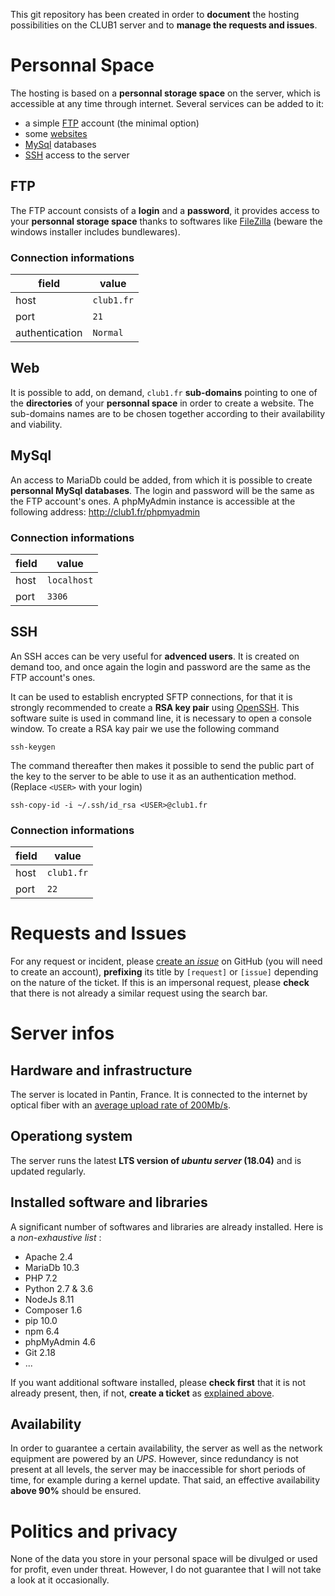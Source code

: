 This git repository has been created in order to **document** the hosting possibilities on the CLUB1 server and to **manage the requests and issues**.


# Personnal Space

The hosting is based on a **personnal storage space** on the server, which is accessible at any time through internet. Several services can be added to it:

-   a simple [FTP](#ftp) account (the minimal option)
-   some [websites](#web)
-   [MySql](#mysql) databases
-   [SSH](#ssh) access to the server


## FTP

The FTP account consists of a **login** and a **password**, it provides access to your **personnal storage space** thanks to softwares like [FileZilla](https://filezilla-project.org/download.php?type=client) (beware the windows installer includes bundlewares).

### Connection informations

| field            | value      |
| ---------------- | ---------- |
| host             | `club1.fr` |
| port             | `21`       |
| authentication   | `Normal`   |

## Web

It is possible to add, on demand, `club1.fr` **sub-domains** pointing to one of the **directories** of your **personnal space** in order to create a website. The sub-domains names are to be chosen together according to their availability and viability.

## MySql

An access to MariaDb could be added, from which it is possible to create **personnal MySql databases**. The login and password will be the same as the FTP account's ones. A phpMyAdmin instance is accessible at the following address: <http://club1.fr/phpmyadmin>

### Connection informations

| field            | value       |
| ---------------- | ----------- |
| host             | `localhost` |
| port             | `3306`      |

## SSH

An SSH acces can be very useful for **advenced users**. It is created on demand too, and once again the login and password are the same as the FTP account's ones.

It can be used to establish encrypted SFTP connections, for that it is strongly recommended to create a **RSA key pair** using [OpenSSH](https://fr.wikipedia.org/wiki/OpenSSH). This software suite is used in command line, it is necessary to open a console window. To create a RSA kay pair we use the following command

```$
ssh-keygen
```

The command thereafter then makes it possible to send the public part of the key to the server to be able to use it as an authentication method. (Replace `<USER>` with your login)

```$
ssh-copy-id -i ~/.ssh/id_rsa <USER>@club1.fr
```

### Connection informations

| field            | value      |
| ---------------- | ---------- |
| host             | `club1.fr` |
| port             | `22`       |


# Requests and Issues

For any request or incident, please [create an _issue_](https://github.com/club-1/hosting/issues) on GitHub (you will need to create an account), **prefixing** its title by `[request]` or `[issue]` depending on the nature of the ticket. If this is an impersonal request, please **check** that there is not already a similar request using the search bar.


# Server infos

## Hardware and infrastructure

The server is located in Pantin, France. It is connected to the internet by optical fiber with an [average upload rate of 200Mb/s](https://www.nperf.com/r/338260996-nDOmVdkc).

## Operationg system

The server runs the latest **LTS version of _ubuntu server_ (18.04)** and is updated regularly.

## Installed software and libraries

A significant number of softwares and libraries are already installed. Here is a _non-exhaustive list_ :
-   Apache 2.4
-   MariaDb 10.3
-   PHP 7.2
-   Python 2.7 & 3.6
-   NodeJs 8.11
-   Composer 1.6
-   pip 10.0
-   npm 6.4
-   phpMyAdmin 4.6
-   Git 2.18
-   ...

If you want additional software installed, please **check first** that it is not already present, then, if not, **create a ticket** as [explained above](#requests-and-issues).

## Availability

In order to guarantee a certain availability, the server as well as the network equipment are powered by an _UPS_. However, since redundancy is not present at all levels, the server may be inaccessible for short periods of time, for example during a kernel update. That said, an effective availability **above 90%** should be ensured.

# Politics and privacy

None of the data you store in your personal space will be divulged or used for profit, even under threat. However, I do not guarantee that I will not take a look at it occasionally.